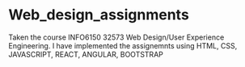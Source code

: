 # Web_design_assignments
Taken the course INFO6150 32573 Web Design/User Experience Engineering. I have implemented the assignemnts using HTML, CSS, JAVASCRIPT, REACT, ANGULAR, BOOTSTRAP
